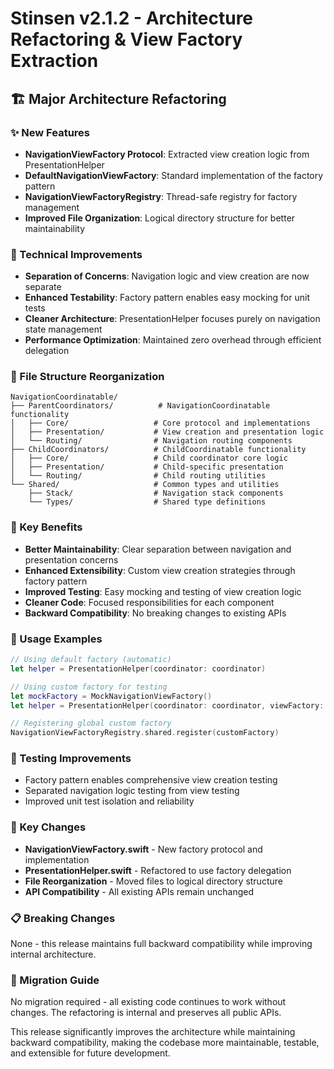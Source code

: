 # Stinsen v2.1.2 - Architecture Refactoring & View Factory Extraction

## 🏗️ Major Architecture Refactoring

### ✨ New Features
- **NavigationViewFactory Protocol**: Extracted view creation logic from PresentationHelper
- **DefaultNavigationViewFactory**: Standard implementation of the factory pattern
- **NavigationViewFactoryRegistry**: Thread-safe registry for factory management
- **Improved File Organization**: Logical directory structure for better maintainability

### 🔧 Technical Improvements
- **Separation of Concerns**: Navigation logic and view creation are now separate
- **Enhanced Testability**: Factory pattern enables easy mocking for unit tests
- **Cleaner Architecture**: PresentationHelper focuses purely on navigation state management
- **Performance Optimization**: Maintained zero overhead through efficient delegation

### 📁 File Structure Reorganization
```
NavigationCoordinatable/
├── ParentCoordinators/          # NavigationCoordinatable functionality
│   ├── Core/                   # Core protocol and implementations
│   ├── Presentation/           # View creation and presentation logic
│   └── Routing/                # Navigation routing components
├── ChildCoordinators/          # ChildCoordinatable functionality
│   ├── Core/                   # Child coordinator core logic
│   ├── Presentation/           # Child-specific presentation
│   └── Routing/                # Child routing utilities
└── Shared/                     # Common types and utilities
    ├── Stack/                  # Navigation stack components
    └── Types/                  # Shared type definitions
```

### 🎯 Key Benefits
- **Better Maintainability**: Clear separation between navigation and presentation concerns
- **Enhanced Extensibility**: Custom view creation strategies through factory pattern
- **Improved Testing**: Easy mocking and testing of view creation logic
- **Cleaner Code**: Focused responsibilities for each component
- **Backward Compatibility**: No breaking changes to existing APIs

### 📱 Usage Examples
```swift
// Using default factory (automatic)
let helper = PresentationHelper(coordinator: coordinator)

// Using custom factory for testing
let mockFactory = MockNavigationViewFactory()
let helper = PresentationHelper(coordinator: coordinator, viewFactory: mockFactory)

// Registering global custom factory
NavigationViewFactoryRegistry.shared.register(customFactory)
```

### 🧪 Testing Improvements
- Factory pattern enables comprehensive view creation testing
- Separated navigation logic testing from view testing
- Improved unit test isolation and reliability

### 🔗 Key Changes
- **NavigationViewFactory.swift** - New factory protocol and implementation
- **PresentationHelper.swift** - Refactored to use factory delegation
- **File Reorganization** - Moved files to logical directory structure
- **API Compatibility** - All existing APIs remain unchanged

### 📋 Breaking Changes
None - this release maintains full backward compatibility while improving internal architecture.

### 🚀 Migration Guide
No migration required - all existing code continues to work without changes. The refactoring is internal and preserves all public APIs.

This release significantly improves the architecture while maintaining backward compatibility, making the codebase more maintainable, testable, and extensible for future development. 
